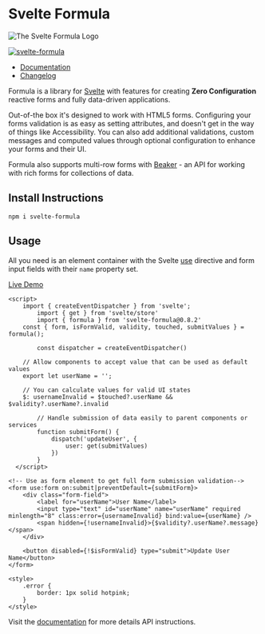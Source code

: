 # Svelte Formula

![The Svelte Formula Logo](https://raw.githubusercontent.com/tanepiper/svelte-plugins/main/packages/docs-site/static/img/logo_256.png)

[![svelte-formula](https://img.shields.io/npm/v/svelte-formula?label=svelte-formula)](https://www.npmjs.com/package/svelte-formula)

- [Documentation](https://formula.svelte.codes)
- [Changelog](https://github.com/tanepiper/svelte-formula/blob/main/CHANGELOG.md)

Formula is a library for [Svelte](https://svelte.dev) with features for creating **Zero Configuration** reactive forms
and fully data-driven applications.

Out-of-the box it's designed to work with HTML5 forms. Configuring your forms validation is as easy as setting
attributes, and doesn't get in the way of things like Accessibility. You can also add additional validations, custom
messages and computed values through optional configuration to enhance your forms and their UI.

Formula also supports multi-row forms with [Beaker](https://formula.svelte.codes/docs/groups/beaker) - an API for working
with rich forms for collections of data.

## Install Instructions

`npm i svelte-formula`

## Usage

All you need is an element container with the Svelte [use](https://svelte.dev/docs#use_action) directive and form input
fields with their `name` property set.

[Live Demo](https://svelte.dev/repl/3c3fe78a258a45779bd122d399560f19)
```svelte
<script>
    import { createEventDispatcher } from 'svelte';
		import { get } from 'svelte/store'
		import { formula } from 'svelte-formula@0.8.2'
    const { form, isFormValid, validity, touched, submitValues } = formula();

		const dispatcher = createEventDispatcher()

    // Allow components to accept value that can be used as default values
    export let userName = '';

    // You can calculate values for valid UI states
    $: usernameInvalid = $touched?.userName && $validity?.userName?.invalid

		// Handle submission of data easily to parent components or services
		function submitForm() {
			dispatch('updateUser', {
				user: get(submitValues)
			})
		}
  </script>

<!-- Use as form element to get full form submission validation-->
<form use:form on:submit|preventDefault={submitForm}>
	<div class="form-field">
		<label for="userName">User Name</label>
		<input type="text" id="userName" name="userName" required minlength="8" class:error={usernameInvalid} bind:value={userName} />
		<span hidden={!usernameInvalid}>{$validity?.userName?.message}</span>
	</div>

	<button disabled={!$isFormValid} type="submit">Update User Name</button>
</form>

<style>
	.error {
		border: 1px solid hotpink;
	}
</style>
```


Visit the [documentation](https://formula.svelte.codes) for more details API instructions.
